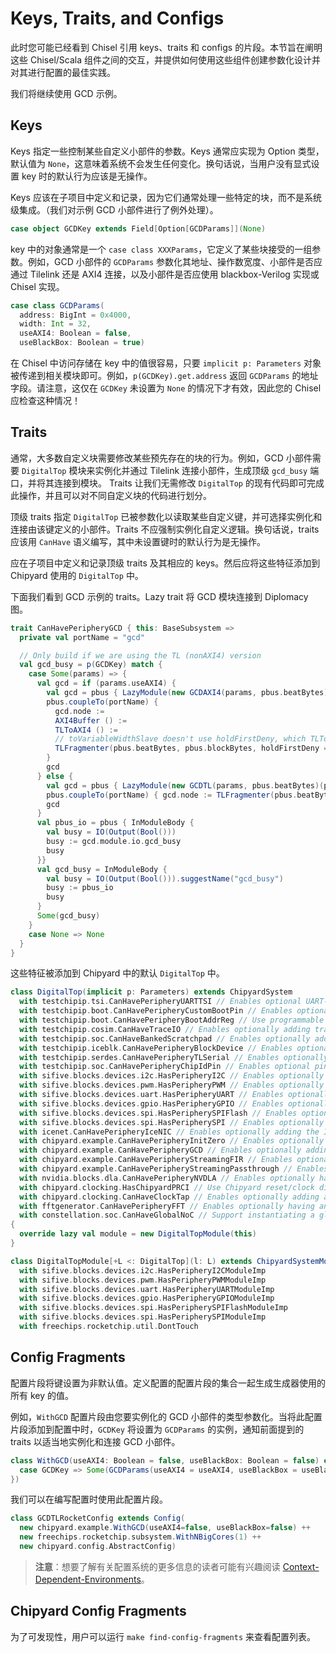 # Keys, Traits, and Configs

此时您可能已经看到 Chisel 引用 keys、traits 和 configs 的片段。本节旨在阐明这些 Chisel/Scala 组件之间的交互，并提供如何使用这些组件创建参数化设计并对其进行配置的最佳实践。

我们将继续使用 GCD 示例。

## Keys

Keys 指定一些控制某些自定义小部件的参数。Keys 通常应实现为 Option 类型，默认值为 `None`，这意味着系统不会发生任何变化。换句话说，当用户没有显式设置 key 时的默认行为应该是无操作。

Keys 应该在子项目中定义和记录，因为它们通常处理一些特定的块，而不是系统级集成。（我们对示例 GCD 小部件进行了例外处理）。

```Scala
case object GCDKey extends Field[Option[GCDParams]](None)
```

key 中的对象通常是一个 `case class XXXParams`，它定义了某些块接受的一组参数。例如，GCD 小部件的 `GCDParams` 参数化其地址、操作数宽度、小部件是否应通过 Tilelink 还是 AXI4 连接，以及小部件是否应使用 blackbox-Verilog 实现或 Chisel 实现。

```Scala
case class GCDParams(
  address: BigInt = 0x4000,
  width: Int = 32,
  useAXI4: Boolean = false,
  useBlackBox: Boolean = true)
```

在 Chisel 中访问存储在 key 中的值很容易，只要 `implicit p: Parameters` 对象被传递到相关模块即可。例如，`p(GCDKey).get.address` 返回 `GCDParams` 的地址字段。请注意，这仅在 `GCDKey` 未设置为 `None` 的情况下才有效，因此您的 Chisel 应检查这种情况！

## Traits

通常，大多数自定义块需要修改某些预先存在的块的行为。例如，GCD 小部件需要 `DigitalTop` 模块来实例化并通过 Tilelink 连接小部件，生成顶级 `gcd_busy` 端口，并将其连接到模块。 Traits 让我们无需修改 `DigitalTop` 的现有代码即可完成此操作，并且可以对不同自定义块的代码进行划分。

顶级 traits 指定 `DigitalTop` 已被参数化以读取某些自定义键，并可选择实例化和连接由该键定义的小部件。Traits 不应强制实例化自定义逻辑。换句话说，traits 应该用 `CanHave` 语义编写，其中未设置键时的默认行为是无操作。

应在子项目中定义和记录顶级 traits 及其相应的 keys。然后应将这些特征添加到 Chipyard 使用的 `DigitalTop` 中。

下面我们看到 GCD 示例的 traits。Lazy trait 将 GCD 模块连接到 Diplomacy 图。

```Scala
trait CanHavePeripheryGCD { this: BaseSubsystem =>
  private val portName = "gcd"

  // Only build if we are using the TL (nonAXI4) version
  val gcd_busy = p(GCDKey) match {
    case Some(params) => {
      val gcd = if (params.useAXI4) {
        val gcd = pbus { LazyModule(new GCDAXI4(params, pbus.beatBytes)(p)) }
        pbus.coupleTo(portName) {
          gcd.node :=
          AXI4Buffer () :=
          TLToAXI4 () :=
          // toVariableWidthSlave doesn't use holdFirstDeny, which TLToAXI4() needsx
          TLFragmenter(pbus.beatBytes, pbus.blockBytes, holdFirstDeny = true) := _
        }
        gcd
      } else {
        val gcd = pbus { LazyModule(new GCDTL(params, pbus.beatBytes)(p)) }
        pbus.coupleTo(portName) { gcd.node := TLFragmenter(pbus.beatBytes, pbus.blockBytes) := _ }
        gcd
      }
      val pbus_io = pbus { InModuleBody {
        val busy = IO(Output(Bool()))
        busy := gcd.module.io.gcd_busy
        busy
      }}
      val gcd_busy = InModuleBody {
        val busy = IO(Output(Bool())).suggestName("gcd_busy")
        busy := pbus_io
        busy
      }
      Some(gcd_busy)
    }
    case None => None
  }
}
```

这些特征被添加到 Chipyard 中的默认 `DigitalTop` 中。

```Scala
class DigitalTop(implicit p: Parameters) extends ChipyardSystem
  with testchipip.tsi.CanHavePeripheryUARTTSI // Enables optional UART-based TSI transport
  with testchipip.boot.CanHavePeripheryCustomBootPin // Enables optional custom boot pin
  with testchipip.boot.CanHavePeripheryBootAddrReg // Use programmable boot address register
  with testchipip.cosim.CanHaveTraceIO // Enables optionally adding trace IO
  with testchipip.soc.CanHaveBankedScratchpad // Enables optionally adding a banked scratchpad
  with testchipip.iceblk.CanHavePeripheryBlockDevice // Enables optionally adding the block device
  with testchipip.serdes.CanHavePeripheryTLSerial // Enables optionally adding the backing memory and serial adapter
  with testchipip.soc.CanHavePeripheryChipIdPin // Enables optional pin to set chip id for multi-chip configs
  with sifive.blocks.devices.i2c.HasPeripheryI2C // Enables optionally adding the sifive I2C
  with sifive.blocks.devices.pwm.HasPeripheryPWM // Enables optionally adding the sifive PWM
  with sifive.blocks.devices.uart.HasPeripheryUART // Enables optionally adding the sifive UART
  with sifive.blocks.devices.gpio.HasPeripheryGPIO // Enables optionally adding the sifive GPIOs
  with sifive.blocks.devices.spi.HasPeripherySPIFlash // Enables optionally adding the sifive SPI flash controller
  with sifive.blocks.devices.spi.HasPeripherySPI // Enables optionally adding the sifive SPI port
  with icenet.CanHavePeripheryIceNIC // Enables optionally adding the IceNIC for FireSim
  with chipyard.example.CanHavePeripheryInitZero // Enables optionally adding the initzero example widget
  with chipyard.example.CanHavePeripheryGCD // Enables optionally adding the GCD example widget
  with chipyard.example.CanHavePeripheryStreamingFIR // Enables optionally adding the DSPTools FIR example widget
  with chipyard.example.CanHavePeripheryStreamingPassthrough // Enables optionally adding the DSPTools streaming-passthrough example widget
  with nvidia.blocks.dla.CanHavePeripheryNVDLA // Enables optionally having an NVDLA
  with chipyard.clocking.HasChipyardPRCI // Use Chipyard reset/clock distribution
  with chipyard.clocking.CanHaveClockTap // Enables optionally adding a clock tap output port
  with fftgenerator.CanHavePeripheryFFT // Enables optionally having an MMIO-based FFT block
  with constellation.soc.CanHaveGlobalNoC // Support instantiating a global NoC interconnect
{
  override lazy val module = new DigitalTopModule(this)
}

class DigitalTopModule[+L <: DigitalTop](l: L) extends ChipyardSystemModule(l)
  with sifive.blocks.devices.i2c.HasPeripheryI2CModuleImp
  with sifive.blocks.devices.pwm.HasPeripheryPWMModuleImp
  with sifive.blocks.devices.uart.HasPeripheryUARTModuleImp
  with sifive.blocks.devices.gpio.HasPeripheryGPIOModuleImp
  with sifive.blocks.devices.spi.HasPeripherySPIFlashModuleImp
  with sifive.blocks.devices.spi.HasPeripherySPIModuleImp
  with freechips.rocketchip.util.DontTouch
```

## Config Fragments

配置片段将键设置为非默认值。定义配置的配置片段的集合一起生成生成器使用的所有 key 的值。

例如，`WithGCD` 配置片段由您要实例化的 GCD 小部件的类型参数化。当将此配置片段添加到配置中时，`GCDKey` 将设置为 `GCDParams` 的实例，通知前面提到的 traits 以适当地实例化和连接 GCD 小部件。

```Scala
class WithGCD(useAXI4: Boolean = false, useBlackBox: Boolean = false) extends Config((site, here, up) => {
  case GCDKey => Some(GCDParams(useAXI4 = useAXI4, useBlackBox = useBlackBox))
})
```

我们可以在编写配置时使用此配置片段。

```Scala
class GCDTLRocketConfig extends Config(
  new chipyard.example.WithGCD(useAXI4=false, useBlackBox=false) ++          // Use GCD Chisel, connect Tilelink
  new freechips.rocketchip.subsystem.WithNBigCores(1) ++
  new chipyard.config.AbstractConfig)
```

> **注意**：想要了解有关配置系统的更多信息的读者可能有兴趣阅读 [Context-Dependent-Environments](https://chipyard.readthedocs.io/en/stable/Advanced-Concepts/CDEs.html#cdes)。

## Chipyard Config Fragments

为了可发现性，用户可以运行 `make find-config-fragments` 来查看配置列表。



